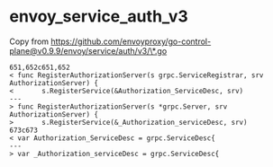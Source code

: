 # envoy_service_auth_v3

Copy from https://github.com/envoyproxy/go-control-plane@v0.9.9/envoy/service/auth/v3/\*.go

```
651,652c651,652
< func RegisterAuthorizationServer(s grpc.ServiceRegistrar, srv AuthorizationServer) {
<       s.RegisterService(&Authorization_ServiceDesc, srv)
---
> func RegisterAuthorizationServer(s *grpc.Server, srv AuthorizationServer) {
>       s.RegisterService(&_Authorization_serviceDesc, srv)
673c673
< var Authorization_ServiceDesc = grpc.ServiceDesc{
---
> var _Authorization_serviceDesc = grpc.ServiceDesc{
```

